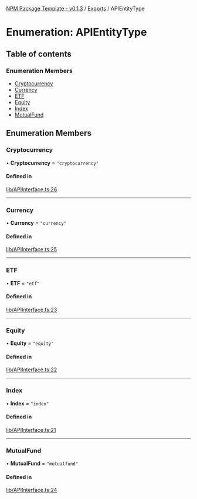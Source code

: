 [NPM Package Template - v0.1.3](../README.md) / [Exports](../modules.md) / APIEntityType

# Enumeration: APIEntityType

## Table of contents

### Enumeration Members

- [Cryptocurrency](APIEntityType.md#cryptocurrency)
- [Currency](APIEntityType.md#currency)
- [ETF](APIEntityType.md#etf)
- [Equity](APIEntityType.md#equity)
- [Index](APIEntityType.md#index)
- [MutualFund](APIEntityType.md#mutualfund)

## Enumeration Members

### Cryptocurrency

• **Cryptocurrency** = ``"cryptocurrency"``

#### Defined in

[lib/APIInterface.ts:26](https://github.com/Viriatto/marketaux-api/blob/ec162d3/src/lib/APIInterface.ts#L26)

___

### Currency

• **Currency** = ``"currency"``

#### Defined in

[lib/APIInterface.ts:25](https://github.com/Viriatto/marketaux-api/blob/ec162d3/src/lib/APIInterface.ts#L25)

___

### ETF

• **ETF** = ``"etf"``

#### Defined in

[lib/APIInterface.ts:23](https://github.com/Viriatto/marketaux-api/blob/ec162d3/src/lib/APIInterface.ts#L23)

___

### Equity

• **Equity** = ``"equity"``

#### Defined in

[lib/APIInterface.ts:22](https://github.com/Viriatto/marketaux-api/blob/ec162d3/src/lib/APIInterface.ts#L22)

___

### Index

• **Index** = ``"index"``

#### Defined in

[lib/APIInterface.ts:21](https://github.com/Viriatto/marketaux-api/blob/ec162d3/src/lib/APIInterface.ts#L21)

___

### MutualFund

• **MutualFund** = ``"mutualfund"``

#### Defined in

[lib/APIInterface.ts:24](https://github.com/Viriatto/marketaux-api/blob/ec162d3/src/lib/APIInterface.ts#L24)
